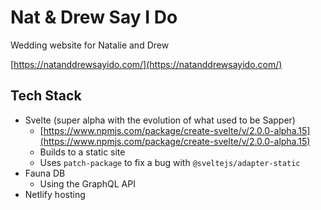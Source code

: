 # Nat & Drew Say I Do

Wedding website for Natalie and Drew

[https://natanddrewsayido.com/](https://natanddrewsayido.com/)

## Tech Stack

- Svelte (super alpha with the evolution of what used to be Sapper)
    - [https://www.npmjs.com/package/create-svelte/v/2.0.0-alpha.15](https://www.npmjs.com/package/create-svelte/v/2.0.0-alpha.15)
    - Builds to a static site
    - Uses `patch-package` to fix a bug with `@sveltejs/adapter-static`
- Fauna DB
    - Using the GraphQL API
- Netlify hosting
